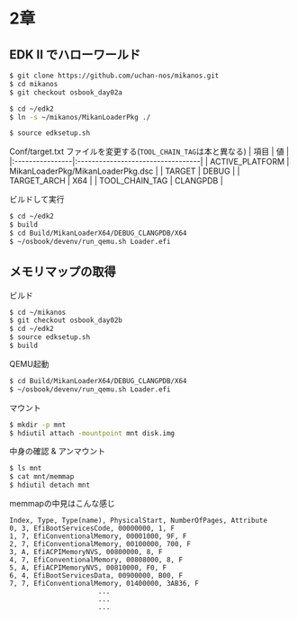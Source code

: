 
# 2章
## EDK II でハローワールド

```sh
$ git clone https://github.com/uchan-nos/mikanos.git
$ cd mikanos
$ git checkout osbook_day02a

$ cd ~/edk2
$ ln -s ~/mikanos/MikanLoaderPkg ./

$ source edksetup.sh
```

Conf/target.txt ファイルを変更する(`TOOL_CHAIN_TAG`は本と異なる)
| 項目            | 値                                |
|:----------------|:----------------------------------|
| ACTIVE_PLATFORM | MikanLoaderPkg/MikanLoaderPkg.dsc |
| TARGET          | DEBUG                             |
| TARGET_ARCH     | X64                               |
| TOOL_CHAIN_TAG  | CLANGPDB                          |


ビルドして実行
```sh
$ cd ~/edk2
$ build
$ cd Build/MikanLoaderX64/DEBUG_CLANGPDB/X64
$ ~/osbook/devenv/run_qemu.sh Loader.efi
```


## メモリマップの取得
ビルド
```sh
$ cd ~/mikanos
$ git checkout osbook_day02b
$ cd ~/edk2
$ source edksetup.sh
$ build
```

QEMU起動
```sh
$ cd Build/MikanLoaderX64/DEBUG_CLANGPDB/X64
$ ~/osbook/devenv/run_qemu.sh Loader.efi
```

マウント
```sh
$ mkdir -p mnt
$ hdiutil attach -mountpoint mnt disk.img
```

中身の確認 & アンマウント
```sh
$ ls mnt
$ cat mnt/memmap
$ hdiutil detach mnt
```

memmapの中見はこんな感じ
```
Index, Type, Type(name), PhysicalStart, NumberOfPages, Attribute
0, 3, EfiBootServicesCode, 00000000, 1, F
1, 7, EfiConventionalMemory, 00001000, 9F, F
2, 7, EfiConventionalMemory, 00100000, 700, F
3, A, EfiACPIMemoryNVS, 00800000, 8, F
4, 7, EfiConventionalMemory, 00808000, 8, F
5, A, EfiACPIMemoryNVS, 00810000, F0, F
6, 4, EfiBootServicesData, 00900000, B00, F
7, 7, EfiConventionalMemory, 01400000, 3AB36, F
                      ...
                      ...
                      ...
```

